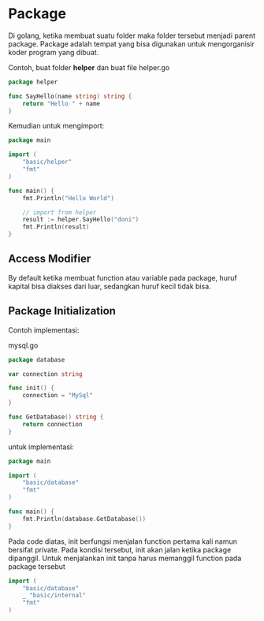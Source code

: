 # Package

Di golang, ketika membuat suatu folder maka folder tersebut menjadi parent package. Package adalah tempat yang bisa digunakan untuk mengorganisir koder program yang dibuat.

Contoh, buat folder **helper** dan buat file helper.go
```go
package helper

func SayHello(name string) string {
	return "Hello " + name
}
```

Kemudian untuk mengimport:
```go
package main

import (
	"basic/helper"
	"fmt"
)

func main() {
	fmt.Println("Hello World")

	// import from helper
	result := helper.SayHello("doni")
	fmt.Println(result)
}
```
## Access Modifier
By default ketika membuat function atau variable pada package, huruf kapital bisa diakses dari luar, sedangkan huruf kecil tidak bisa.

## Package Initialization
Contoh implementasi:

mysql.go
```go
package database

var connection string

func init() {
	connection = "MySql"
}

func GetDatabase() string {
	return connection
}
```

untuk implementasi:
```go
package main

import (
	"basic/database"
	"fmt"
)

func main() {
	fmt.Println(database.GetDatabase())
}
```

Pada code diatas, init berfungsi menjalan function pertama kali namun bersifat private. Pada kondisi tersebut, init akan jalan ketika package dipanggil. Untuk menjalankan init tanpa harus memanggil function pada package tersebut
```go
import (
	"basic/database"
	_ "basic/internal"
	"fmt"
)
```